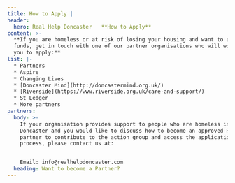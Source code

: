```yaml
---
title: How to Apply |
header:
  hero: Real Help Doncaster   **How to Apply**
content: >-
  **If you are homeless or at risk of losing your housing and want to apply for
  funds, get in touch with one of our partner organisations who will work with
  you to apply:**
list: |-
  * Partners
  * Aspire
  * Changing Lives
  * [Doncaster Mind](http://doncastermind.org.uk/)
  * [Riverside](https://www.riverside.org.uk/care-and-support/)
  * St Ledger
  * More partners
partners:
  body: >-
    If your organisation provides support to people who are homeless in
    Doncaster and you would like to discuss how to become an approved Real Help
    partner to contribute to the action group and access the application
    process, please contact us at:


    Email: info@realhelpdoncaster.com
  heading: Want to become a Partner?
---
```


